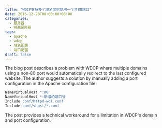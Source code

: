 ```yaml
---
title: "WDCP支持多个域名同时使用一个非80端口"
date: 2015-12-28T00:00:00+08:00
categories: 
  - 服务器
  - WEB服务器
tags: 
  - apache
  - wdcp
  - 域名配置
  - 端口配置
draft: false
---
```


The blog post describes a problem with WDCP where multiple domains using a non-80 port would automatically redirect to the last configured website. The author suggests a solution by manually adding a port configuration in the Apache configuration file:

```apache
NameVirtualHost *:80
NameVirtualHost *:新增的端口号
Include conf/httpd-wdl.conf
Include conf/vhost/*.conf
```

The post provides a technical workaround for a limitation in WDCP's domain and port configuration.